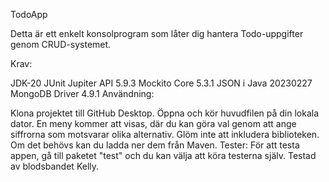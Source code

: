 TodoApp

Detta är ett enkelt konsolprogram som låter dig hantera Todo-uppgifter genom CRUD-systemet.

Krav:

JDK-20
JUnit Jupiter API 5.9.3
Mockito Core 5.3.1
JSON i Java 20230227
MongoDB Driver 4.9.1
Användning:

Klona projektet till GitHub Desktop.
Öppna och kör huvudfilen på din lokala dator.
En meny kommer att visas, där du kan göra val genom att ange siffrorna som motsvarar olika alternativ.
Glöm inte att inkludera biblioteken. Om det behövs kan du ladda ner dem från Maven.
Tester:
För att testa appen, gå till paketet "test" och du kan välja att köra testerna själv.
Testad av blodsbandet Kelly.

